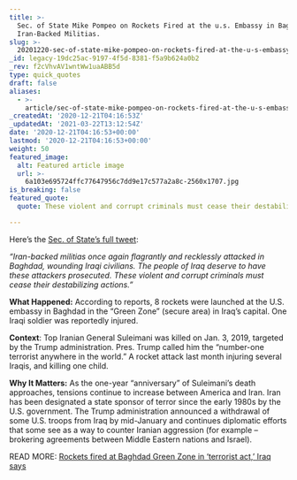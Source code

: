 ```yaml
---
title: >-
  Sec. of State Mike Pompeo on Rockets Fired at the u.s. Embassy in Baghdad From
  Iran-Backed Militias.
slug: >-
  20201220-sec-of-state-mike-pompeo-on-rockets-fired-at-the-u-s-embassy-in-baghdad-from-iran-backed-militias
_id: legacy-19dc25ac-9197-4f5d-8381-f5a9b624a0b2
_rev: f2cVhvAV1wntWw1uaABB5d
type: quick_quotes
draft: false
aliases:
  - >-
    article/sec-of-state-mike-pompeo-on-rockets-fired-at-the-u-s-embassy-in-baghdad-from-iran-backed-militias/
_createdAt: '2020-12-21T04:16:53Z'
_updatedAt: '2021-03-22T13:12:54Z'
date: '2020-12-21T04:16:53+00:00'
lastmod: '2020-12-21T04:16:53+00:00'
weight: 50
featured_image:
  alt: Featured article image
  url: >-
    6a103e695724ffc77647956c7dd9e17c577a2a8c-2560x1707.jpg
is_breaking: false
featured_quote:
  quote: These violent and corrupt criminals must cease their destabilizing actions.

---
```

Here’s the [Sec. of State’s full tweet](https://twitter.com/SecPompeo/status/1340848030141075457?s=20):

_“Iran-backed militias once again flagrantly and recklessly attacked in Baghdad, wounding Iraqi civilians. The people of Iraq deserve to have these attackers prosecuted. These violent and corrupt criminals must cease their destabilizing actions.”_

**What Happened:** According to reports, 8 rockets were launched at the U.S. embassy in Baghdad in the “Green Zone” (secure area) in Iraq’s capital. One Iraqi soldier was reportedly injured.

**Context**: Top Iranian General Suleimani was killed on Jan. 3, 2019, targeted by the Trump administration. Pres. Trump called him the “number-one terrorist anywhere in the world.” A rocket attack last month injuring several Iraqis, and killing one child.

**Why It Matters:** As the one-year “anniversary” of Suleimani’s death approaches, tensions continue to increase between America and Iran. Iran has been designated a state sponsor of terror since the early 1980s by the U.S. government. The Trump administration announced a withdrawal of some U.S. troops from Iraq by mid-January and continues diplomatic efforts that some see as a way to counter Iranian aggression (for example – brokering agreements between Middle Eastern nations and Israel).

READ MORE: [Rockets fired at Baghdad Green Zone in ‘terrorist act,’ Iraq says](https://www.cnn.com/2020/12/20/middleeast/iraq-baghdad-green-zone-attack/index.html)